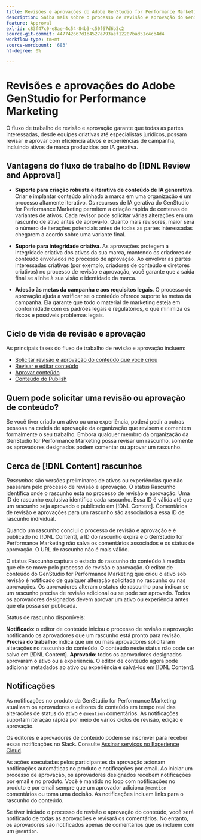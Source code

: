 ```yaml
---
title: Revisões e aprovações do Adobe GenStudio for Performance Marketing
description: Saiba mais sobre o processo de revisão e aprovação do GenStudio for Performance Marketing.
feature: Approval
exl-id: c83f47c0-e8ae-4c54-84b3-c50f67d6b3c2
source-git-commit: 447742667d1b4527a793aef12207bad51c4cb4d4
workflow-type: tm+mt
source-wordcount: '683'
ht-degree: 0%

---
```


# Revisões e aprovações do Adobe GenStudio for Performance Marketing

O fluxo de trabalho de revisão e aprovação garante que todas as partes interessadas, desde equipes criativas até especialistas jurídicos, possam revisar e aprovar com eficiência ativos e experiências de campanha, incluindo ativos de marca produzidos por IA gerativa.

## Vantagens do fluxo de trabalho do [!DNL Review and Approval]

* **Suporte para criação robusta e iterativa de conteúdo de IA generativa**. Criar e implantar conteúdo alinhado à marca em uma organização é um processo altamente iterativo. Os recursos de IA gerativa do GenStudio for Performance Marketing permitem a criação rápida de centenas de variantes de ativos. Cada revisor pode solicitar várias alterações em um rascunho de ativo antes de aprová-lo. Quanto mais revisores, maior será o número de iterações potenciais antes de todas as partes interessadas chegarem a acordo sobre uma variante final.

* **Suporte para integridade criativa**. As aprovações protegem a integridade criativa dos ativos da sua marca, mantendo os criadores de conteúdo envolvidos no processo de aprovação. Ao envolver as partes interessadas criativas (por exemplo, criadores de conteúdo e diretores criativos) no processo de revisão e aprovação, você garante que a saída final se alinhe à sua visão e identidade da marca.

* **Adesão às metas da campanha e aos requisitos legais**. O processo de aprovação ajuda a verificar se o conteúdo oferece suporte às metas da campanha. Ela garante que todo o material de marketing esteja em conformidade com os padrões legais e regulatórios, o que minimiza os riscos e possíveis problemas legais.

## Ciclo de vida de revisão e aprovação

As principais fases do fluxo de trabalho de revisão e aprovação incluem:

* [Solicitar revisão e aprovação do conteúdo que você criou](./request-review.md)
* [Revisar e editar conteúdo](./review-and-edit.md)
* [Aprovar conteúdo](./approve-content.md)
* [Conteúdo do Publish](./publish-content.md)

## Quem pode solicitar uma revisão ou aprovação de conteúdo?

Se você tiver criado um ativo ou uma experiência, poderá pedir a outras pessoas na cadeia de aprovação da organização que revisem e comentem formalmente o seu trabalho. Embora qualquer membro da organização da GenStudio for Performance Marketing possa revisar um rascunho, somente os aprovadores designados podem comentar ou aprovar um rascunho.

## Cerca de [!DNL Content] rascunhos

_Rascunhos_ são versões preliminares de ativos ou experiências que não passaram pelo processo de revisão e aprovação. O status Rascunho identifica onde o rascunho está no processo de revisão e aprovação. Uma ID de rascunho exclusiva identifica cada rascunho. Essa ID é válida até que um rascunho seja aprovado e publicado em [!DNL Content]. Comentários de revisão e aprovações para um rascunho são associados a essa ID de rascunho individual.

Quando um rascunho conclui o processo de revisão e aprovação e é publicado no [!DNL Content], a ID do rascunho expira e o GenStudio for Performance Marketing não salva os comentários associados e os status de aprovação. O URL de rascunho não é mais válido.

O status Rascunho captura o estado do rascunho do conteúdo à medida que ele se move pelo processo de revisão e aprovação. O editor de conteúdo do GenStudio for Performance Marketing que criou o ativo sob revisão é notificado de qualquer alteração solicitada no rascunho ou nas aprovações. Os aprovadores alteram o status de rascunho para indicar se um rascunho precisa de revisão adicional ou se pode ser aprovado. Todos os aprovadores designados devem aprovar um ativo ou experiência antes que ela possa ser publicada.

Status de rascunho disponíveis:

**Notificado**: o editor de conteúdo iniciou o processo de revisão e aprovação notificando os aprovadores que um rascunho está pronto para revisão.
**Precisa do trabalho**: indica que um ou mais aprovadores solicitaram alterações no rascunho do conteúdo. O conteúdo neste status não pode ser salvo em [!DNL Content].
**Aprovado**: todos os aprovadores designados aprovaram o ativo ou a experiência. O editor de conteúdo agora pode adicionar metadados ao ativo ou experiência e salvá-los em [!DNL Content].

## Notificações

As notificações no produto da GenStudio for Performance Marketing atualizam os aprovadores e editores de conteúdo em tempo real das alterações de status do ativo e `@mention` comentários. As notificações suportam iteração rápida por meio de vários ciclos de revisão, edição e aprovação.

Os editores e aprovadores de conteúdo podem se inscrever para receber essas notificações no Slack. Consulte [Assinar serviços no Experience Cloud](https://experienceleague.adobe.com/en/docs/core-services/interface/features/account-preferences#slack).

As ações executadas pelos participantes da aprovação acionam notificações automáticas no produto e notificações por email. Ao iniciar um processo de aprovação, os aprovadores designados recebem notificações por email e no produto. Você é mantido no loop com notificações no produto e por email sempre que um aprovador adiciona `@mention` comentários ou toma uma decisão. As notificações incluem links para o rascunho do conteúdo.

Se tiver iniciado o processo de revisão e aprovação do conteúdo, você será notificado de todas as aprovações e revisará os comentários. No entanto, os aprovadores são notificados apenas de comentários que os incluem com um `@mention`.
